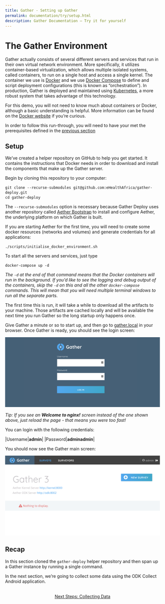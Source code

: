 ```yaml
---
title: Gather - Setting up Gather
permalink: documentation/try/setup.html
description: Gather Documentation – Try it for yourself
---
```


# The Gather Environment
Gather actually consists of several different servers and services that run in their own virtual network environment.  More specifically, it utilizes container-based virtualization, which allows multiple isolated systems, called containers, to run on a single host and access a single kernel.  The container we use is [Docker](https://www.docker.com/) and we use [Docker Compose](https://docs.docker.com/compose/) to define and script deployment configurations (this is known as “orchestration”).  In production, Gather is deployed and maintained using [Kubernetes](https://kubernetes.io/), a more robust system that takes advantage of this technology.   

For this demo, you will not need to know much about containers or Docker, although a basic understanding is helpful.  More information can be found on the [Docker website](https://www.docker.com/what-docker) if you’re curious.

In order to follow this run-through, you will need to have your met the prerequisites defined in the [previous section](index)

## Setup
We’ve created a helper repository on GitHub to help you get started.  It contains the instructions that Docker needs in order to download and install the components that make up the Gather server.  

Begin by cloning this repository to your computer:

```
git clone --recurse-submodules git@github.com:eHealthAfrica/gather-deploy.git
cd gather-deploy
```

The `--recurse-submodules` option is necessary because Gather Deploy uses another repository called [Aether Bootstrap](https://github.com/eHealthAfrica/aether-bootstrap) to install and configure Aether, the underlying platform on which Gather is built.

If you are starting Aether for the first time, you will need to create some docker resources (networks and volumes) and generate credentials for all applications:

```
./scripts/initialise_docker_environment.sh
```

To start all the servers and services, just type

```
docker-compose up -d
```

*The `-d` at the end of that command means that the Docker containers will run in the background. If you’d like to see the logging and debug output of the containers, skip the `-d` on this and all the other `docker-compose` commands. This will mean that you will need multiple terminal windows to run all the separate parts.*

The first time this is run, it will take a while to download all the artifacts to your machine.  Those artifacts are cached locally and will be available the next time you run Gather so the long startup only happens once.

Give Gather a minute or so to start up, and then go to [gather.local](http://gather.local) in your browser. Once Gather is ready, you should see the login screen:

![Gather login screen](/images/gather-login.png)

*Tip: If you see an **Welcome to nginx!** screen instead of the one shown above, just reload the page - that means you were too fast!*

You can login with the following credentials:

|Username|**admin**|
|Password|**adminadmin**|

You should now see the Gather main screen:

![Gather main screen](/images/gather-first-screen.png)

## Recap

In this section cloned the `gather-deploy` helper repository and then span up a Gather instance by running a single command.

In the next section, we’re going to collect some data using the ODK Collect Android application.

<div style="margin-top: 2rem; text-align: center"><a href="collect-data">Next Steps: Collecting Data</a></div>
